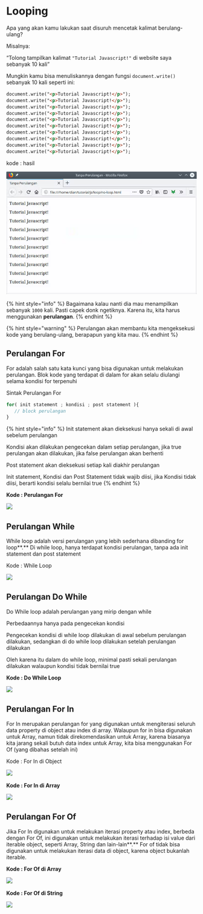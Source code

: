 # Looping

Apa yang akan kamu lakukan saat disuruh mencetak kalimat berulang-ulang?

Misalnya:

“Tolong tampilkan kalimat `"Tutorial Javascript!"` di website saya sebanyak 10 kali”

Mungkin kamu bisa menuliskannya dengan fungsi `document.write()` sebanyak 10 kali seperti ini:

```html
document.write("<p>Tutorial Javascript!</p>");
document.write("<p>Tutorial Javascript!</p>");
document.write("<p>Tutorial Javascript!</p>");
document.write("<p>Tutorial Javascript!</p>");
document.write("<p>Tutorial Javascript!</p>");
document.write("<p>Tutorial Javascript!</p>");
document.write("<p>Tutorial Javascript!</p>");
document.write("<p>Tutorial Javascript!</p>");
document.write("<p>Tutorial Javascript!</p>");
document.write("<p>Tutorial Javascript!</p>");
```

kode : hasil&#x20;

![](<../.gitbook/assets/image (1).png>)

{% hint style="info" %}
Bagaimana kalau nanti dia mau menampilkan sebanyak `1000` kali. Pasti capek donk ngetiknya. Karena itu, kita harus menggunakan **perulangan**.
{% endhint %}

{% hint style="warning" %}
Perulangan akan membantu kita mengeksekusi kode yang berulang-ulang, berapapun yang kita mau.
{% endhint %}

## Perulangan For

For adalah salah satu kata kunci yang bisa digunakan untuk melakukan perulangan. Blok kode yang terdapat di dalam for akan selalu diulangi selama kondisi for terpenuhi

Sintak Perulangan For

```javascript
for( init statement ; kondisi ; post statement ){
   // block perulangan
}
```

{% hint style="info" %}
Init statement akan dieksekusi hanya sekali di awal sebelum perulangan

Kondisi akan dilakukan pengecekan dalam setiap perulangan, jika true perulangan akan dilakukan, jika false perulangan akan berhenti

Post statement akan dieksekusi setiap kali diakhir perulangan

Init statement, Kondisi dan Post Statement tidak wajib diisi, jika Kondisi tidak diisi, berarti kondisi selalu bernilai true
{% endhint %}

**Kode : Perulangan For**

![](https://lh3.googleusercontent.com/TQwJJeHqeU6RF21UiMzA-d9Y4G9M6covjfTCRF-h0oNdfL0NClvmtmWAlT6Gc65sUgZJLEtxfIRswOlgcjmXgNZs0IZjGjlQHnJP4F-g4wRVZpXPpjLmmzHCi\_wB8htKO9kMQuWkiAa-BoziVrl22Q)

## **Perulangan While**

While loop adalah versi perulangan yang lebih sederhana dibanding for loop**.** Di while loop, hanya terdapat kondisi perulangan, tanpa ada init statement dan post statement

Kode : While Loop

![](https://lh3.googleusercontent.com/0mKNnAAmMMMRi2xxI97yDaoEBDRtZGhDUTIRKO9ewh9QBIclYWDngxrwsZn1ibUrTEdfrAWBFHOhMr-sQoLeJwCTa5dF59GkPnPEe-hWpK45rqCAfNqHlNFFq4w0oickgkSN9imK\_hbil0S-X6RBfg)

## Perulangan **Do While**

Do While loop adalah perulangan yang mirip dengan while

Perbedaannya hanya pada pengecekan kondisi

Pengecekan kondisi di while loop dilakukan di awal sebelum perulangan dilakukan, sedangkan di do while loop dilakukan setelah perulangan dilakukan

Oleh karena itu dalam do while loop, minimal pasti sekali perulangan dilakukan walaupun kondisi tidak bernilai true

**Kode : Do While Loop**

![](https://lh4.googleusercontent.com/qm2fQZ9mMhjiN9dlS\_17HIHju\_PnIN21o1I\_DyQyq3OCNIdJVLK9RPOats5ZKceR4FcfTzXmqzJ3SLO1incy6yNn5xS3Rv2VtQ3fRpvrp13ffzx5yf9-c1Ssub77kU0R4yQsr\_hxvktfA-\_fNh7Ukg)

## **Perulangan** For In

For In merupakan perulangan for yang digunakan untuk mengiterasi seluruh data property di object atau index di array. Walaupun for in bisa digunakan untuk Array, namun tidak direkomendasikan untuk Array, karena biasanya kita jarang sekali butuh data index untuk Array, kita bisa menggunakan For Of (yang dibahas setelah ini)

Kode : For In di Object

![](https://lh3.googleusercontent.com/wxxBU9\_87HSDroPsdMoZoAG1pgzlitzyUK7MRWlQ00w2r029\_uUel-TtgNdAF7udb1INvyBd4gTSI42wBu239PNRKO5aw\_SKLFQ4YrOxt7KsM962eyMBCra0eMDfWmQviA-7uIVxh3bwRBfSZlHF7g)

**Kode : For In di Array**

![](https://lh3.googleusercontent.com/jAYqxTJ5wd9tq4oRspVaYNoEExrW8k6oew-dYDTkKdydLMgi0DZ-oL5Ah7GeArBtYHSCb2ny7FZKs2TVfxdj3CDCrzJScrSrCwRPaKDNd-op4-qMzgKXZM2Z9eIuHr8wKKlCWnMgxqumfJYM8ZNYAw)

## **Perulangan For Of**

Jika For In digunakan untuk melakukan iterasi property atau index, berbeda dengan For Of, ini digunakan untuk melakukan iterasi terhadap isi value dari iterable object, seperti Array, String dan lain-lain**.** For of tidak bisa digunakan untuk melakukan iterasi data di object, karena object bukanlah iterable.

**Kode : For Of di Array**

![](https://lh5.googleusercontent.com/aFruOygzTF5Bxi5Cq\_tQZVdn1sNvklZuuasKRnzVYwFDrpflM2CU0vYbyC7llud6hA8k8v-M551ZPP6\_ULrSP8rK9hgwAYxXmBxAhHV8\_EeCGW-Hkok2je7n6\_5Opury5-DvQrnMinYChLQD-a1U2g)

**Kode : For Of di String**

![](https://lh4.googleusercontent.com/sACSY4gou3gmf1JcOjiYTm1RCiQc\_jmkEkoYtaS9FwYTYkrvEg-6LsCw7RpAnvEguXcyoCefqqO5QKBxmp2DNtGlBsYB7xRyLIyXGa2IVSFbVWRvxsD1qbAS-Z4kNQxoq\_usf3nhm8wsKrxI5HtXwA)
